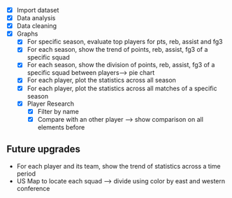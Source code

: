 - [X] Import dataset
- [X] Data analysis
- [X] Data cleaning
- [X] Graphs
    - [X] For specific season, evaluate top players for pts, reb, assist and fg3
    - [X] For each season, show the trend of points, reb, assist, fg3 of a specific squad
    - [X] For each season, show the division of points, reb, assist, fg3 of a specific squad between players--> pie chart
    - [X] For each player, plot the statistics across all season
    - [X] For each player, plot the statistics across all matches of a specific season
    - [X] Player Research
        - [X] Filter by name
        - [X] Compare with an other player --> show comparison on all elements before
         
## Future upgrades
- For each player and its team, show the trend of statistics across a time period
- US Map to locate each squad --> divide using color by east and western conference
